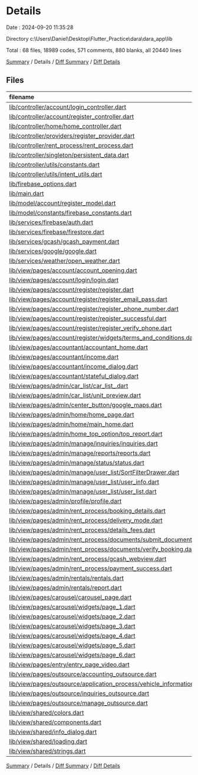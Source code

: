 # Details

Date : 2024-09-20 11:35:28

Directory c:\\Users\\Daniel\\Desktop\\Flutter_Practice\\dara\\dara_app\\lib

Total : 68 files,  18989 codes, 571 comments, 880 blanks, all 20440 lines

[Summary](results.md) / Details / [Diff Summary](diff.md) / [Diff Details](diff-details.md)

## Files
| filename | language | code | comment | blank | total |
| :--- | :--- | ---: | ---: | ---: | ---: |
| [lib/controller/account/login_controller.dart](/lib/controller/account/login_controller.dart) | Dart | 47 | 20 | 4 | 71 |
| [lib/controller/account/register_controller.dart](/lib/controller/account/register_controller.dart) | Dart | 131 | 7 | 10 | 148 |
| [lib/controller/home/home_controller.dart](/lib/controller/home/home_controller.dart) | Dart | 267 | 11 | 20 | 298 |
| [lib/controller/providers/register_provider.dart](/lib/controller/providers/register_provider.dart) | Dart | 42 | 3 | 6 | 51 |
| [lib/controller/rent_process/rent_process.dart](/lib/controller/rent_process/rent_process.dart) | Dart | 143 | 3 | 13 | 159 |
| [lib/controller/singleton/persistent_data.dart](/lib/controller/singleton/persistent_data.dart) | Dart | 24 | 8 | 13 | 45 |
| [lib/controller/utils/constants.dart](/lib/controller/utils/constants.dart) | Dart | 5 | 0 | 0 | 5 |
| [lib/controller/utils/intent_utils.dart](/lib/controller/utils/intent_utils.dart) | Dart | 31 | 2 | 5 | 38 |
| [lib/firebase_options.dart](/lib/firebase_options.dart) | Dart | 53 | 12 | 4 | 69 |
| [lib/main.dart](/lib/main.dart) | Dart | 140 | 21 | 26 | 187 |
| [lib/model/account/register_model.dart](/lib/model/account/register_model.dart) | Dart | 28 | 0 | 2 | 30 |
| [lib/model/constants/firebase_constants.dart](/lib/model/constants/firebase_constants.dart) | Dart | 3 | 0 | 0 | 3 |
| [lib/services/firebase/auth.dart](/lib/services/firebase/auth.dart) | Dart | 64 | 6 | 8 | 78 |
| [lib/services/firebase/firestore.dart](/lib/services/firebase/firestore.dart) | Dart | 14 | 0 | 2 | 16 |
| [lib/services/gcash/gcash_payment.dart](/lib/services/gcash/gcash_payment.dart) | Dart | 57 | 6 | 5 | 68 |
| [lib/services/google/google.dart](/lib/services/google/google.dart) | Dart | 21 | 0 | 5 | 26 |
| [lib/services/weather/open_weather.dart](/lib/services/weather/open_weather.dart) | Dart | 39 | 8 | 8 | 55 |
| [lib/view/pages/account/account_opening.dart](/lib/view/pages/account/account_opening.dart) | Dart | 73 | 7 | 8 | 88 |
| [lib/view/pages/account/login/login.dart](/lib/view/pages/account/login/login.dart) | Dart | 400 | 24 | 22 | 446 |
| [lib/view/pages/account/register/register.dart](/lib/view/pages/account/register/register.dart) | Dart | 352 | 13 | 21 | 386 |
| [lib/view/pages/account/register/register_email_pass.dart](/lib/view/pages/account/register/register_email_pass.dart) | Dart | 164 | 12 | 12 | 188 |
| [lib/view/pages/account/register/register_phone_number.dart](/lib/view/pages/account/register/register_phone_number.dart) | Dart | 155 | 15 | 14 | 184 |
| [lib/view/pages/account/register/register_successful.dart](/lib/view/pages/account/register/register_successful.dart) | Dart | 63 | 5 | 7 | 75 |
| [lib/view/pages/account/register/register_verify_phone.dart](/lib/view/pages/account/register/register_verify_phone.dart) | Dart | 105 | 8 | 9 | 122 |
| [lib/view/pages/account/register/widgets/terms_and_conditions.dart](/lib/view/pages/account/register/widgets/terms_and_conditions.dart) | Dart | 346 | 34 | 36 | 416 |
| [lib/view/pages/accountant/accountant_home.dart](/lib/view/pages/accountant/accountant_home.dart) | Dart | 474 | 5 | 17 | 496 |
| [lib/view/pages/accountant/income.dart](/lib/view/pages/accountant/income.dart) | Dart | 341 | 1 | 15 | 357 |
| [lib/view/pages/accountant/income_dialog.dart](/lib/view/pages/accountant/income_dialog.dart) | Dart | 689 | 20 | 24 | 733 |
| [lib/view/pages/accountant/stateful_dialog.dart](/lib/view/pages/accountant/stateful_dialog.dart) | Dart | 346 | 0 | 9 | 355 |
| [lib/view/pages/admin/car_list/car_list_.dart](/lib/view/pages/admin/car_list/car_list_.dart) | Dart | 720 | 15 | 24 | 759 |
| [lib/view/pages/admin/car_list/unit_preview.dart](/lib/view/pages/admin/car_list/unit_preview.dart) | Dart | 696 | 28 | 18 | 742 |
| [lib/view/pages/admin/center_button/google_maps.dart](/lib/view/pages/admin/center_button/google_maps.dart) | Dart | 19 | 0 | 3 | 22 |
| [lib/view/pages/admin/home/home_page.dart](/lib/view/pages/admin/home/home_page.dart) | Dart | 160 | 3 | 10 | 173 |
| [lib/view/pages/admin/home/main_home.dart](/lib/view/pages/admin/home/main_home.dart) | Dart | 839 | 18 | 15 | 872 |
| [lib/view/pages/admin/home_top_option/top_report.dart](/lib/view/pages/admin/home_top_option/top_report.dart) | Dart | 419 | 8 | 20 | 447 |
| [lib/view/pages/admin/manage/inquiries/inquiries.dart](/lib/view/pages/admin/manage/inquiries/inquiries.dart) | Dart | 528 | 16 | 23 | 567 |
| [lib/view/pages/admin/manage/reports/reports.dart](/lib/view/pages/admin/manage/reports/reports.dart) | Dart | 1,082 | 33 | 34 | 1,149 |
| [lib/view/pages/admin/manage/status/status.dart](/lib/view/pages/admin/manage/status/status.dart) | Dart | 764 | 11 | 10 | 785 |
| [lib/view/pages/admin/manage/user_list/SortFilterDrawer.dart](/lib/view/pages/admin/manage/user_list/SortFilterDrawer.dart) | Dart | 424 | 2 | 14 | 440 |
| [lib/view/pages/admin/manage/user_list/user_info.dart](/lib/view/pages/admin/manage/user_list/user_info.dart) | Dart | 309 | 1 | 16 | 326 |
| [lib/view/pages/admin/manage/user_list/user_list.dart](/lib/view/pages/admin/manage/user_list/user_list.dart) | Dart | 370 | 3 | 13 | 386 |
| [lib/view/pages/admin/profile/profile.dart](/lib/view/pages/admin/profile/profile.dart) | Dart | 667 | 28 | 30 | 725 |
| [lib/view/pages/admin/rent_process/booking_details.dart](/lib/view/pages/admin/rent_process/booking_details.dart) | Dart | 424 | 5 | 21 | 450 |
| [lib/view/pages/admin/rent_process/delivery_mode.dart](/lib/view/pages/admin/rent_process/delivery_mode.dart) | Dart | 320 | 6 | 9 | 335 |
| [lib/view/pages/admin/rent_process/details_fees.dart](/lib/view/pages/admin/rent_process/details_fees.dart) | Dart | 330 | 3 | 14 | 347 |
| [lib/view/pages/admin/rent_process/documents/submit_documents.dart](/lib/view/pages/admin/rent_process/documents/submit_documents.dart) | Dart | 193 | 1 | 7 | 201 |
| [lib/view/pages/admin/rent_process/documents/verify_booking.dart](/lib/view/pages/admin/rent_process/documents/verify_booking.dart) | Dart | 71 | 1 | 4 | 76 |
| [lib/view/pages/admin/rent_process/gcash_webview.dart](/lib/view/pages/admin/rent_process/gcash_webview.dart) | Dart | 71 | 0 | 4 | 75 |
| [lib/view/pages/admin/rent_process/payment_success.dart](/lib/view/pages/admin/rent_process/payment_success.dart) | Dart | 239 | 2 | 7 | 248 |
| [lib/view/pages/admin/rentals/rentals.dart](/lib/view/pages/admin/rentals/rentals.dart) | Dart | 1,325 | 25 | 40 | 1,390 |
| [lib/view/pages/admin/rentals/report.dart](/lib/view/pages/admin/rentals/report.dart) | Dart | 428 | 8 | 20 | 456 |
| [lib/view/pages/carousel/carousel_page.dart](/lib/view/pages/carousel/carousel_page.dart) | Dart | 12 | 0 | 3 | 15 |
| [lib/view/pages/carousel/widgets/page_1.dart](/lib/view/pages/carousel/widgets/page_1.dart) | Dart | 118 | 2 | 5 | 125 |
| [lib/view/pages/carousel/widgets/page_2.dart](/lib/view/pages/carousel/widgets/page_2.dart) | Dart | 154 | 2 | 5 | 161 |
| [lib/view/pages/carousel/widgets/page_3.dart](/lib/view/pages/carousel/widgets/page_3.dart) | Dart | 154 | 2 | 5 | 161 |
| [lib/view/pages/carousel/widgets/page_4.dart](/lib/view/pages/carousel/widgets/page_4.dart) | Dart | 154 | 2 | 5 | 161 |
| [lib/view/pages/carousel/widgets/page_5.dart](/lib/view/pages/carousel/widgets/page_5.dart) | Dart | 154 | 2 | 5 | 161 |
| [lib/view/pages/carousel/widgets/page_6.dart](/lib/view/pages/carousel/widgets/page_6.dart) | Dart | 154 | 2 | 5 | 161 |
| [lib/view/pages/entry/entry_page_video.dart](/lib/view/pages/entry/entry_page_video.dart) | Dart | 49 | 0 | 10 | 59 |
| [lib/view/pages/outsource/accounting_outsource.dart](/lib/view/pages/outsource/accounting_outsource.dart) | Dart | 327 | 1 | 13 | 341 |
| [lib/view/pages/outsource/application_process/vehicle_information.dart](/lib/view/pages/outsource/application_process/vehicle_information.dart) | Dart | 252 | 2 | 8 | 262 |
| [lib/view/pages/outsource/inquiries_outsource.dart](/lib/view/pages/outsource/inquiries_outsource.dart) | Dart | 480 | 15 | 22 | 517 |
| [lib/view/pages/outsource/manage_outsource.dart](/lib/view/pages/outsource/manage_outsource.dart) | Dart | 657 | 15 | 18 | 690 |
| [lib/view/shared/colors.dart](/lib/view/shared/colors.dart) | Dart | 35 | 5 | 4 | 44 |
| [lib/view/shared/components.dart](/lib/view/shared/components.dart) | Dart | 255 | 4 | 12 | 271 |
| [lib/view/shared/info_dialog.dart](/lib/view/shared/info_dialog.dart) | Dart | 266 | 3 | 10 | 279 |
| [lib/view/shared/loading.dart](/lib/view/shared/loading.dart) | Dart | 91 | 4 | 7 | 102 |
| [lib/view/shared/strings.dart](/lib/view/shared/strings.dart) | Dart | 662 | 42 | 62 | 766 |

[Summary](results.md) / Details / [Diff Summary](diff.md) / [Diff Details](diff-details.md)